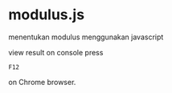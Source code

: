 modulus.js
==========

menentukan modulus menggunakan javascript

view result on console press <pre><code>F12
</code></pre> on Chrome browser.
